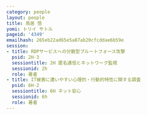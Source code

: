 ```yaml
---
category: people
layout: people
title: 鳥居 悟
yomi: トリイ サトル
pageid: '4349'
emailhash: 265eb22ad65e5a87ab20cfcddae6b59e
session:
- title: RDPサービスへの分散型ブルートフォース攻撃
  psid: 2H-3
  sessiontitle: 2H 匿名通信とネットワーク監視
  sessionid: 2h
  role: 著者
- title: IT被害に遭いやすい心理的・行動的特性に関する調査
  psid: 6H-2
  sessiontitle: 6H ネット安心
  sessionid: 6h
  role: 著者
---
```


